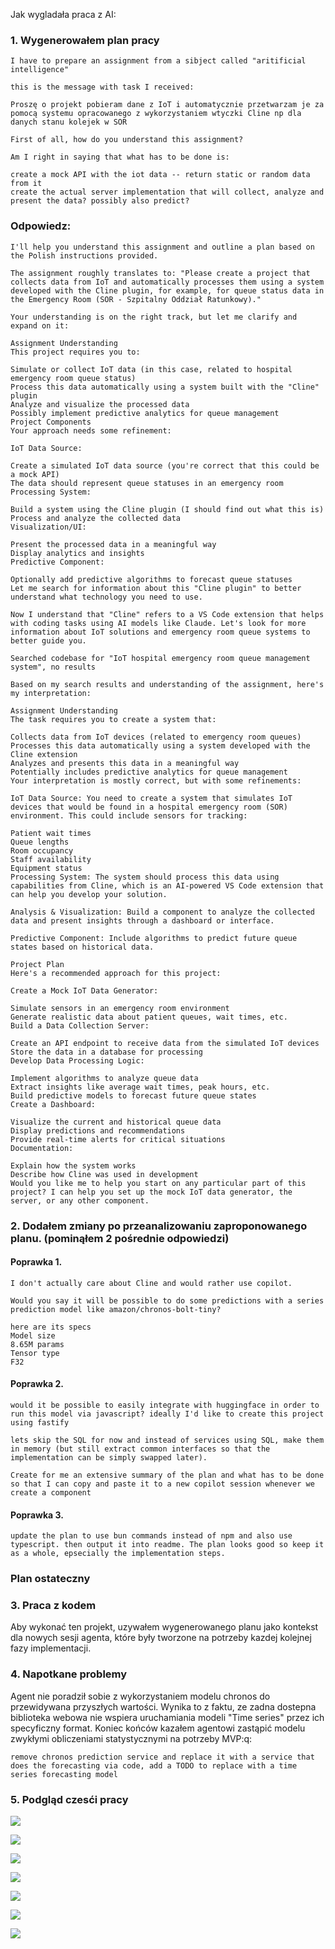 
Jak wygladała praca z AI:

### 1. Wygenerowałem plan pracy
   
```
I have to prepare an assignment from a sibject called "aritificial intelligence"

this is the message with task I received:

Proszę o projekt pobieram dane z IoT i automatycznie przetwarzam je za pomocą systemu opracowanego z wykorzystaniem wtyczki Cline np dla danych stanu kolejek w SOR

First of all, how do you understand this assignment?

Am I right in saying that what has to be done is:

create a mock API with the iot data -- return static or random data from it
create the actual server implementation that will collect, analyze and present the data? possibly also predict?
```

### Odpowiedz:
```
I'll help you understand this assignment and outline a plan based on the Polish instructions provided.

The assignment roughly translates to: "Please create a project that collects data from IoT and automatically processes them using a system developed with the Cline plugin, for example, for queue status data in the Emergency Room (SOR - Szpitalny Oddział Ratunkowy)."

Your understanding is on the right track, but let me clarify and expand on it:

Assignment Understanding
This project requires you to:

Simulate or collect IoT data (in this case, related to hospital emergency room queue status)
Process this data automatically using a system built with the "Cline" plugin
Analyze and visualize the processed data
Possibly implement predictive analytics for queue management
Project Components
Your approach needs some refinement:

IoT Data Source:

Create a simulated IoT data source (you're correct that this could be a mock API)
The data should represent queue statuses in an emergency room
Processing System:

Build a system using the Cline plugin (I should find out what this is)
Process and analyze the collected data
Visualization/UI:

Present the processed data in a meaningful way
Display analytics and insights
Predictive Component:

Optionally add predictive algorithms to forecast queue statuses
Let me search for information about this "Cline plugin" to better understand what technology you need to use.

Now I understand that "Cline" refers to a VS Code extension that helps with coding tasks using AI models like Claude. Let's look for more information about IoT solutions and emergency room queue systems to better guide you.

Searched codebase for "IoT hospital emergency room queue management system", no results

Based on my search results and understanding of the assignment, here's my interpretation:

Assignment Understanding
The task requires you to create a system that:

Collects data from IoT devices (related to emergency room queues)
Processes this data automatically using a system developed with the Cline extension
Analyzes and presents this data in a meaningful way
Potentially includes predictive analytics for queue management
Your interpretation is mostly correct, but with some refinements:

IoT Data Source: You need to create a system that simulates IoT devices that would be found in a hospital emergency room (SOR) environment. This could include sensors for tracking:

Patient wait times
Queue lengths
Room occupancy
Staff availability
Equipment status
Processing System: The system should process this data using capabilities from Cline, which is an AI-powered VS Code extension that can help you develop your solution.

Analysis & Visualization: Build a component to analyze the collected data and present insights through a dashboard or interface.

Predictive Component: Include algorithms to predict future queue states based on historical data.

Project Plan
Here's a recommended approach for this project:

Create a Mock IoT Data Generator:

Simulate sensors in an emergency room environment
Generate realistic data about patient queues, wait times, etc.
Build a Data Collection Server:

Create an API endpoint to receive data from the simulated IoT devices
Store the data in a database for processing
Develop Data Processing Logic:

Implement algorithms to analyze queue data
Extract insights like average wait times, peak hours, etc.
Build predictive models to forecast future queue states
Create a Dashboard:

Visualize the current and historical queue data
Display predictions and recommendations
Provide real-time alerts for critical situations
Documentation:

Explain how the system works
Describe how Cline was used in development
Would you like me to help you start on any particular part of this project? I can help you set up the mock IoT data generator, the server, or any other component.
```

### 2. Dodałem zmiany po przeanalizowaniu zaproponowanego planu. (pominąłem 2 pośrednie odpowiedzi)

#### Poprawka 1.
```
I don't actually care about Cline and would rather use copilot.

Would you say it will be possible to do some predictions with a series prediction model like amazon/chronos-bolt-tiny?

here are its specs
Model size
8.65M params
Tensor type
F32
```
#### Poprawka 2.
```
would it be possible to easily integrate with huggingface in order to run this model via javascript? ideally I'd like to create this project using fastify

lets skip the SQL for now and instead of services using SQL, make them in memory (but still extract common interfaces so that the implementation can be simply swapped later).

Create for me an extensive summary of the plan and what has to be done so that I can copy and paste it to a new copilot session whenever we create a component
```
#### Poprawka 3.
```
update the plan to use bun commands instead of npm and also use typescript. then output it into readme. The plan looks good so keep it as a whole, epsecially the implementation steps.
```

### Plan ostateczny

### 3. Praca z kodem

Aby wykonać ten projekt, uzywałem wygenerowanego planu jako kontekst dla nowych sesji agenta, które były tworzone na potrzeby kazdej kolejnej fazy implementacji. 

### 4. Napotkane problemy

Agent nie poradził sobie z wykorzystaniem modelu chronos do przewidywana przyszłych wartości. Wynika to z faktu, ze zadna dostepna biblioteka webowa nie wspiera uruchamiania modeli "Time series" przez ich specyficzny format. Koniec końców kazałem agentowi zastąpić modelu zwykłymi obliczeniami statystycznymi na potrzeby MVP:q:

```
remove chronos prediction service and replace it with a service that does the forecasting via code, add a TODO to replace with a time series forecasting model
```

### 5. Podgląd czesći pracy

![](imgs/Screenshot%202025-06-09%20at%2012.45.06.png)

![](imgs/Screenshot%202025-06-09%20at%2012.45.18.png)

![](imgs/Screenshot%202025-06-09%20at%2012.45.33.png)

![](imgs/Screenshot%202025-06-09%20at%2012.45.45.png)

![](imgs/Screenshot%202025-06-09%20at%2012.46.04.png)

![](imgs/Screenshot%202025-06-09%20at%2012.46.23.png)

![](imgs/Screenshot%202025-06-09%20at%2012.46.36.png)